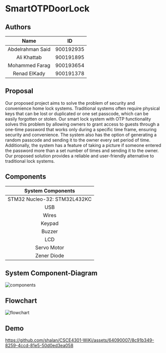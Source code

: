 # SmartOTPDoorLock


## Authors

| Name | ID |
| :---: | :---: |
| Abdelrahman Said | 900192935 |
| Ali Khattab | 900191895 |
| Mohammed Farag | 900193654 |
| Renad ElKady | 900191378 |

## Proposal

Our proposed project aims to solve the problem of security and convenience home lock systems. Traditional systems often require physical keys that can be lost or duplicated or one set passcode, which can be easily forgotten or stolen. Our smart lock system with OTP functionality solves this problem by allowing owners to grant access to guests through a one-time password that works only during a specific time frame, ensuring security and convenience. The system also has the option of generating a random passcode and sending it to the owner every set period of time. Additionally, the system has a feature of taking a picture if someone entered the password more than a set number of times and sending it to the owner. Our proposed solution provides a reliable and user-friendly alternative to traditional lock systems.



## Components
| System Components |
| :---: |
| STM32 Nucleo-32: STM32L432KC |
| USB |
| Wires |
| Keypad |
| Buzzer |
| LCD |
| Servo Motor |
| Zener Diode |




## System Component-Diagram

![components](https://github.com/shalan/CSCE4301-WiKi/assets/64090007/48e32322-e256-485e-9a86-4bf9e7fa1f4c)


## Flowchart


![flowchart](https://github.com/shalan/CSCE4301-WiKi/assets/64090007/5579c4c8-48e6-4d57-8b8f-53b602b66473)


## Demo



https://github.com/shalan/CSCE4301-WiKi/assets/64090007/8c91b349-8259-4ccd-81e5-50d0ed3ea058


